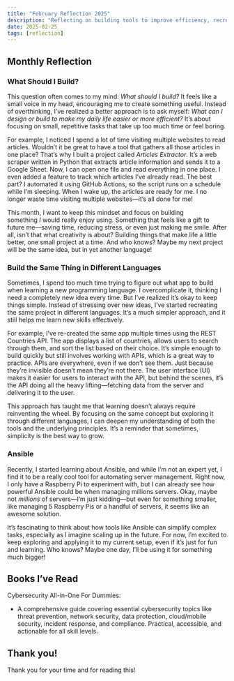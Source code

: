 ```yaml
---
title: "February Reflection 2025"
description: "Reflecting on building tools to improve efficiency, recreating projects in new languages, and exploring Ansible for automation. Simplifying workflows, one project at a time."
date: 2025-02-25
tags: [reflection]
---
```


## Monthly Reflection

### What Should I Build?

This question often comes to my mind: *What should I build?* It feels like a small voice in my head, encouraging me to create something useful. Instead of overthinking, I’ve realized a better approach is to ask myself: *What can I design or build to make my daily life easier or more efficient?* It’s about focusing on small, repetitive tasks that take up too much time or feel boring.

For example, I noticed I spend a lot of time visiting multiple websites to read articles. Wouldn’t it be great to have a tool that gathers all those articles in one place? That’s why I built a project called *Articles Extractor*. It’s a web scraper written in Python that extracts article information and sends it to a Google Sheet. Now, I can open one file and read everything in one place. I even added a feature to track which articles I’ve already read. The best part? I automated it using GitHub Actions, so the script runs on a schedule while I’m sleeping. When I wake up, the articles are ready for me. I no longer waste time visiting multiple websites—it’s all done for me!

This month, I want to keep this mindset and focus on building something *I* would really enjoy using. Something that feels like a gift to future me—saving time, reducing stress, or even just making me smile. After all, isn’t that what creativity is about? Building things that make life a little better, one small project at a time. And who knows? Maybe my next project will be the same idea, but in yet another language!

### Build the Same Thing in Different Languages

Sometimes, I spend too much time trying to figure out what app to build when learning a new programming language. I overcomplicate it, thinking I need a completely new idea every time. But I’ve realized it’s okay to keep things simple. Instead of stressing over new ideas, I’ve started recreating the same project in different languages. It’s a much simpler approach, and it still helps me learn new skills effectively.

For example, I’ve re-created the same app multiple times using the REST Countries API. The app displays a list of countries, allows users to search through them, and sort the list based on their choice. It’s simple enough to build quickly but still involves working with APIs, which is a great way to practice. APIs are everywhere, even if we don’t see them. Just because they’re invisible doesn’t mean they’re not there. The user interface (UI) makes it easier for users to interact with the API, but behind the scenes, it’s the API doing all the heavy lifting—fetching data from the server and delivering it to the user.

This approach has taught me that learning doesn’t always require reinventing the wheel. By focusing on the same concept but exploring it through different languages, I can deepen my understanding of both the tools and the underlying principles. It’s a reminder that sometimes, simplicity is the best way to grow.

### Ansible

Recently, I started learning about Ansible, and while I’m not an expert yet, I find it to be a really cool tool for automating server management. Right now, I only have a Raspberry Pi to experiment with, but I can already see how powerful Ansible could be when managing millions servers. Okay, maybe not *millions* of servers—I’m just kidding—but even for something smaller, like managing 5 Raspberry Pis or a handful of servers, it seems like an awesome solution.

It’s fascinating to think about how tools like Ansible can simplify complex tasks, especially as I imagine scaling up in the future. For now, I’m excited to keep exploring and applying it to my current setup, even if it’s just for fun and learning. Who knows? Maybe one day, I’ll be using it for something much bigger!

## Books I’ve Read

Cybersecurity All-in-One For Dummies:

- A comprehensive guide covering essential cybersecurity topics like threat prevention, network security, data protection, cloud/mobile security, incident response, and compliance. Practical, accessible, and actionable for all skill levels.

## Thank you!

Thank you for your time and for reading this!